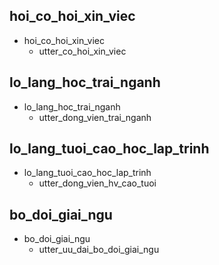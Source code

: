## hoi_co_hoi_xin_viec
* hoi_co_hoi_xin_viec
  - utter_co_hoi_xin_viec

## lo_lang_hoc_trai_nganh
* lo_lang_hoc_trai_nganh
  - utter_dong_vien_trai_nganh

## lo_lang_tuoi_cao_hoc_lap_trinh
* lo_lang_tuoi_cao_hoc_lap_trinh
  - utter_dong_vien_hv_cao_tuoi

## bo_doi_giai_ngu
* bo_doi_giai_ngu
  - utter_uu_dai_bo_doi_giai_ngu